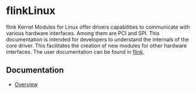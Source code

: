 flinkLinux
==========

flink Kernel Modules for Linux offer drivers capabilities to communicate with various hardware interfaces. Among them are PCI and SPI. 
This documentation is intended for developers to understand the internals of the core driver. This facilitates the creation of new modules for other hardware interfaces. The user documentation can be found in [flink](http://wiki.ntb.ch/infoportal/software/flink).

## Documentation
- [Overview](doc/overview.md)
